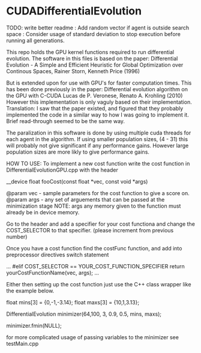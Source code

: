 # CUDADifferentialEvolution

TODO: write better readme
    : Add random vector if agent is outside search space
    : Consider usage of standard deviation to stop execution before running all generations.

This repo holds the GPU kernel functions required to run differential evolution.
The software in this files is based on the paper:
Differential Evolution - A Simple and Efficient Heuristic for Global Optimization over Continous Spaces,
Rainer Storn, Kenneth Price (1996)

But is extended upon for use with GPU's for faster computation times.
This has been done previously in the paper:
Differential evolution algorithm on the GPU with C-CUDA
Lucas de P. Veronese, Renato A. Krohling (2010)
However this implementation is only vaguly based on their implementation.
Translation: I saw that the paper existed, and figured that they probably
implemented the code in a similar way to how I was going to implement it.
Brief read-through seemed to be the same way.

The paralization in this software is done by using multiple cuda threads for each
agent in the algorithm. If using smaller population sizes, (4 - 31) this will probably
not give significant if any performance gains. However large population sizes are more
likly to give performance gains.

HOW TO USE:
To implement a new cost function write the cost function in DifferentialEvolutionGPU.cpp with the header

__device float fooCost(const float *vec, const void *args)

@param vec - sample parameters for the cost function to give a score on.
@param args - any set of arguements that can be passed at the minimization stage
NOTE: args any memory given to the function must already be in device memory.

Go to the header and add a specifier for your cost functiona and change the COST_SELECTOR
to that specifier. (please increment from previous number)

Once you have a cost function find the costFunc function, and add into
preprocessor directives switch statement

...
#elif COST_SELECTOR == YOUR_COST_FUNCTION_SPECIFIER
     return yourCostFunctionName(vec, args);
...

Either then setting up the cost function just use the C++ class wrapper
like the example below.

float mins[3] = {0,-1,-3.14};
float maxs[3] = {10,1,3.13};

DifferentialEvolution minimizer(64,100, 3, 0.9, 0.5, mins, maxs);



minimizer.fmin(NULL);

for more complicated usage of passing variables to the minimizer see testMain.cpp

